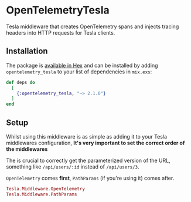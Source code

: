 # OpenTelemetryTesla

Tesla middleware that creates OpenTelemetry spans and injects tracing headers into HTTP requests for Tesla clients.


## Installation

The package is [available in Hex](https://hex.pm/packages/opentelemetry_tesla) and can be installed
by adding `opentelemetry_tesla` to your list of dependencies in `mix.exs`:

```elixir
def deps do
  [
    {:opentelemetry_tesla, "~> 2.1.0"}
  ]
end
```

## Setup

Whilst using this middleware is as simple as adding it to your Tesla middlewares configuration, **It's very important to set the correct order of the middlewares**

The is crucial to correctly get the parameterized version of the URL, something like `/api/users/:id` instead of `/api/users/3`. 

`OpenTelemetry` comes **first**, `PathParams` (if you're using it) comes after.

```elixir
Tesla.Middleware.OpenTelemetry
Tesla.Middleware.PathParams
```

